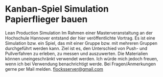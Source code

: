 # Kanban-Spiel Simulation Papierflieger bauen
Lean Production Simulation
Im Rahmen einer Masterveranstaltung an der Hochschule Hannover entstand der hier veröffentlichte Vortrag. Es ist eine Simulation bzw. ein Spiel, das mit einer Gruppe bzw. mit mehreren Gruppen durchgeführt werden kann. Ziel ist es, den Unterschied von Push- und Pullverfahren zu erleben, zu messen und auszuwerten. Die Materialien können uneingeschränkt verwendet werden. Ich würde mich jedoch freuen, wenn ich bei Verwendung benachrichtigt werde.
Bei Fragen/Anmerkungen gerne per Mail melden. flocksserver@gmail.com
